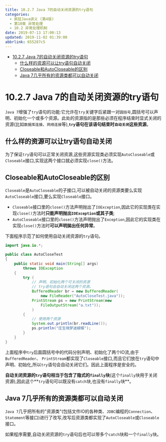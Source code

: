 ```yaml
---
title: 10.2.7 Java 7的自动关闭资源的try语句
categories: 
  - 疯狂Java讲义 (第4版)
  - 第10章 异常处理
  - 10.2 异常处理机制
date: 2019-07-13 17:00:13
updated: 2019-11-02 01:39:00
abbrlink: 655287c5
---
```

- [10.2.7 Java 7的自动关闭资源的try语句](/ReadingNotes/655287c5/#10-2-7-Java-7的自动关闭资源的try语句)
    - [什么样的资源可以让try语句自动关闭](/ReadingNotes/655287c5/#什么样的资源可以让try语句自动关闭)
    - [Closeable和AutoCloseable的区别](/ReadingNotes/655287c5/#Closeable和AutoCloseable的区别)
    - [Java 7几乎所有的资源类都可以自动关闭](/ReadingNotes/655287c5/#Java-7几乎所有的资源类都可以自动关闭)

<!--more-->
<script src="https://cdn.bootcss.com/jquery/3.4.0/jquery.slim.min.js"></script>
<script>$(document).ready(function () {$(".post-body > ul:nth-child(1)").hide();});</script>

<!--end-->
# 10.2.7 Java 7的自动关闭资源的try语句 #
`Java 7`增强了`try`语句的功能:它允许在`try`关键字后紧跟一对`圆括号`,圆括号可以声明、初始化一个或多个资源。此处的资源指的是那些必须在程序结束时显式关闭的资源(比如`数据库连接`、`网络连接`等),**`try`语句在该语句结束时`自动关闭`这些资源**。
## 什么样的资源可以让try语句自动关闭 ##
为了保证`try`语句可以正常关闭资源,这些资源实现类必须实现`AutoCloseable`或`Closeable`接口,实现这两个接口就必须实现`close()`方法。
## Closeable和AutoCloseable的区别 ##
`Closeable`是`AutoCloseable`的子接口,可以被自动关闭的资源类要么实现`AutoCloseable`接口,要么实现`Closeable`接口。 
- `Closeable`接口里的`close()`方法声明抛出了`IOException`,因此它的实现类在实现`close()`方法时**只能声明抛出`IOException`或其子类**;
- `AutoCloseable`接口里的`close()`方法声明抛出了`Exception`,因此它的实现类在实现`close()`方法时**可以声明拋出任何异常**。

下面程序示范了如何使用自动关闭资源的`try`语句。
```java
import java.io.*;

public class AutoCloseTest
{
    public static void main(String[] args)
        throws IOException
    {
        try (
            // 声明、初始化两个可关闭的资源
            // try语句会自动关闭这两个资源。
            BufferedReader br = new BufferedReader(
                new FileReader("AutoCloseTest.java"));
            PrintStream ps = new PrintStream(new
                FileOutputStream("a.txt"));
            )
        {
            // 使用两个资源
            System.out.println(br.readLine());
            ps.println("庄生晓梦迷蝴蝶");
        }
    }
}
```
上面程序中`try`后面圆括号中的代码分别声明、初始化了两个IO流,由于`BufferedReader`、 `PrintStream`都实现了`Closeable`接口,而且它们放在`try`语句中声明、初始化,所以`try`语句会自动关闭它们。因此上面程序是安全的。

**自动关闭资源的`try`语句相当于包含了隐式的`finally`块**(这个`finally`块用于关闭资源),因此这个**`try`语句可以既没有`catch`块,也没有`finally`块**。
## Java 7几乎所有的资源类都可以自动关闭 ##
`Java 7`几乎把所有的"资源类"(包括文件IO的各种类、`JDBC`编程的`Connection`、`Statement`等接口)进行了改写,改写后资源类都实现了`AutoCloseable`或`Closeable`接口。

如果程序需要,自动关闭资源的`try`语句后也可以带多个`catch`块和一个`finally`块。

